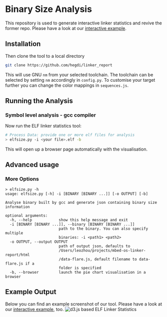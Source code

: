 # Binary Size Analysis
This repository is used to generate interactive linker statistics and revive the former repo. Please have a look at our [interactive example](https://hegdi.github.io/linker_report/).

## Installation

Then clone the tool to a local directory
```bash
git clone https://github.com/hegdi/linker_report
```
This will use GNU `nm` from your selected toolchain. The toolchain can be selected by setting `nm` accordingly in `config.py`.
To customise your target further you can change the color mappings in `sequences.js`.

## Running the Analysis

### Symbol level analysis - gcc compiler

Now run the ELF linker statistics tool:
```bash
# Process Data: provide one or more elf files for analysis
> elfsize.py -i <your file>.elf -b
```
This will open up a browser page automatically with the visualisation.

## Advanced usage
### More Options
```
> elfsize.py -h
usage: elfsize.py [-h] -i [BINARY [BINARY ...]] [-o OUTPUT] [-b]

Analyse binary built by gcc and generate json containing binary size
information

optional arguments:
  -h, --help            show this help message and exit
  -i [BINARY [BINARY ...]], --binary [BINARY [BINARY ...]]
                        path to the binary. You can also specify multiple
                        binaries: -i <path1> <path2>
  -o OUTPUT, --output OUTPUT
                        path of output json, defaults to
                        /Users/leozhou/projects/mbed-os-linker-report/html
                        /data-flare.js, default filename to data-flare.js if a
                        folder is specified
  -b, --browser         launch the pie chart visualisation in a browser
```

## Example Output
Below you can find an example screenshot of our tool. Please have a look at our [interactive example](https://hegdi.github.io/linker_report/), too.
![d3.js based ELF Linker Statistics](docs/example.png)
